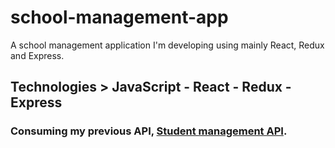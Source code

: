 # school-management-app

A school management application I'm developing using mainly React, Redux and Express.

## Technologies > JavaScript - React - Redux - Express
### Consuming my previous API, <a href="https://github.com/raulcabralc/api-rest">Student management API</a>.
